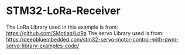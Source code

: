 # STM32-LoRa-Receiver
The LoRa Library used in this example is from:
https://github.com/SMotlaq/LoRa
The servo Library used is from:
https://deepbluembedded.com/stm32-servo-motor-control-with-pwm-servo-library-examples-code/
